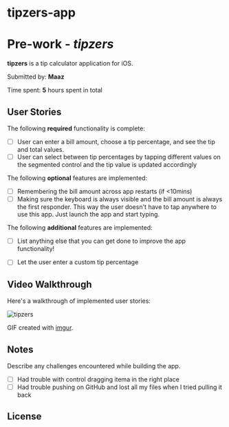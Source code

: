 # tipzers-app
# Pre-work - *tipzers*

**tipzers** is a tip calculator application for iOS.

Submitted by: **Maaz**

Time spent: **5** hours spent in total

## User Stories

The following **required** functionality is complete:

* [ ] User can enter a bill amount, choose a tip percentage, and see the tip and total values.
* [ ] User can select between tip percentages by tapping different values on the segmented control and the tip value is updated accordingly

The following **optional** features are implemented:

* [ ] Remembering the bill amount across app restarts (if <10mins)
* [ ] Making sure the keyboard is always visible and the bill amount is always the first responder. This way the user doesn't have to tap anywhere to use this app. Just launch the app and start typing.

The following **additional** features are implemented:

- [ ] List anything else that you can get done to improve the app functionality!
- [ ] Let the user enter a custom tip percentage 



## Video Walkthrough

Here's a walkthrough of implemented user stories:

![tipzers](https://user-images.githubusercontent.com/67044481/131170222-b08ce6c3-8f03-4e96-aa1d-8c599253d1f9.gif)

GIF created with [imgur](https://imgur.com/a/ZriolXE.gif).

## Notes

Describe any challenges encountered while building the app.
- [ ] Had trouble with control dragging itema in the right place
- [ ] Had trouble pushing on GitHub and lost all my files when I tried pulling it back

## License
